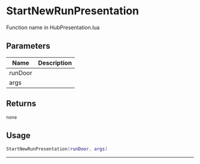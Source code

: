 # StartNewRunPresentation

Function name in HubPresentation.lua

## Parameters

| Name    | Description |
| ------- | ----------- |
| runDoor |             |
| args    |             |

## Returns

`none`

## Usage

```lua
StartNewRunPresentation(runDoor, args)
```

---
